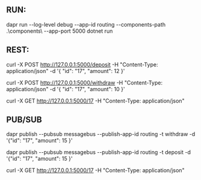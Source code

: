## RUN:

dapr run --log-level debug --app-id routing --components-path .\components\ --app-port 5000 dotnet run

## REST:

curl -X POST http://127.0.0.1:5000/deposit -H "Content-Type: application/json" -d '{ \"id\": \"17\", \"amount\": 12 }'

curl -X POST http://127.0.0.1:5000/withdraw -H "Content-Type: application/json" -d '{ \"id\": \"17\", \"amount\": 10 }'

curl -X GET http://127.0.0.1:5000/17 -H "Content-Type: application/json"

## PUB/SUB

dapr publish --pubsub messagebus --publish-app-id routing  -t withdraw -d '{\"id\": \"17\", \"amount\": 15 }'

dapr publish --pubsub messagebus --publish-app-id routing  -t deposit -d '{\"id\": \"17\", \"amount\": 15 }'

curl -X GET http://127.0.0.1:5000/17 -H "Content-Type: application/json"
